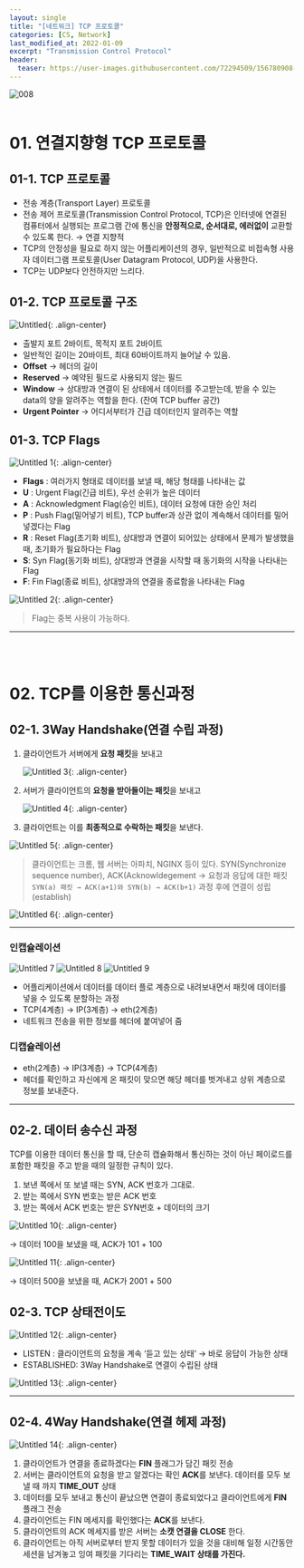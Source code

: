 ```yaml
---
layout: single
title: "[네트워크] TCP 프로토콜"
categories: [CS, Network]
last_modified_at: 2022-01-09
excerpt: "Transmission Control Protocol"
header:
  teaser: https://user-images.githubusercontent.com/72294509/156780908-d148458e-ee16-41a5-9260-11b80ca062a7.png
---
```


![008](https://user-images.githubusercontent.com/72294509/156780908-d148458e-ee16-41a5-9260-11b80ca062a7.png)
<br><br>

# 01. 연결지향형 TCP 프로토콜

## 01-1. TCP 프로토콜

- 전송 계층(Transport Layer) 프로토콜
- 전송 제어 프로토콜(Transmission Control Protocol, TCP)은 인터넷에 연결된 컴퓨터에서 실행되는 프로그램 간에 통신을 **안정적으로, 순서대로, 에러없이** 교환할 수 있도록 한다. → 연결 지향적
- TCP의 안정성을 필요로 하지 않는 어플리케이션의 경우, 일반적으로 비접속형 사용자 데이터그램 프로토콜(User Datagram Protocol, UDP)을 사용한다.
- TCP는 UDP보다 안전하지만 느리다.

## 01-2. TCP 프로토콜 구조

![Untitled](https://user-images.githubusercontent.com/72294509/156780903-982fdf16-5e4b-47c9-afb7-1553f23d01a4.png){: .align-center}

- 출발지 포트 2바이트, 목적지 포트 2바이트
- 일반적인 길이는 20바이트, 최대 60바이트까지 늘어날 수 있음.
- **Offset** → 헤더의 길이
- **Reserved** → 예약된 필드로 사용되지 않는 필드
- **Window** → 상대방과 연결이 된 상테에서 데이터를 주고받는데, 받을 수 있는 data의 양을 알려주는 역할을 한다. (잔여 TCP buffer 공간)
- **Urgent Pointer** → 어디서부터가 긴급 데이터인지 알려주는 역할

## 01-3. TCP Flags

![Untitled 1](https://user-images.githubusercontent.com/72294509/156780914-5c9b9fdf-f628-4742-a0d2-70061180cb8f.png){: .align-center}

- **Flags** : 여러가지 형태로 데이터를 보낼 때, 해당 형태를 나타내는 값
- **U** : Urgent Flag(긴급 비트), 우선 순위가 높은 데이터
- **A** : Acknowledgment Flag(승인 비트), 데이터 요청에 대한 승인 처리
- **P** : Push Flag(밀어넣기 비트), TCP buffer과 상관 없이 계속해서 데이터를 밀어 넣겠다는 Flag
- **R** : Reset Flag(초기화 비트), 상대방과 연결이 되어있는 상태에서 문제가 발생했을 때, 초기화가 필요하다는 Flag
- **S**: Syn Flag(동기화 비트), 상대방과 연결을 시작할 때 동기화의 시작을 나타내는 Flag
- **F**: Fin Flag(종료 비트), 상대방과의 연결을 종료함을 나타내는 Flag

![Untitled 2](https://user-images.githubusercontent.com/72294509/156780917-34ac28dc-7b60-4c46-8dd9-2c9125d1c0c6.png){: .align-center}

> Flag는 중복 사용이 가능하다.

---

<br><br>

# 02. TCP를 이용한 통신과정

## 02-1. 3Way Handshake(연결 수립 과정)

1. 클라이언트가 서버에게 **요청 패킷**을 보내고

   ![Untitled 3](https://user-images.githubusercontent.com/72294509/156780919-47c23a15-5132-4347-8d29-b40b92bf6e29.png){: .align-center}

2. 서버가 클라이언트의 **요청을 받아들이는 패킷**을 보내고

   ![Untitled 4](https://user-images.githubusercontent.com/72294509/156780924-1dda322c-622b-49e3-8d7d-e9d3ac37b7b1.png){: .align-center}

3. 클라이언트는 이를 **최종적으로 수락하는 패킷**을 보낸다.

![Untitled 5](https://user-images.githubusercontent.com/72294509/156780926-24f8bc1a-4519-44d6-a9cc-2c511a3b0370.png){: .align-center}

> 클라이언트는 크롬, 웹 서버는 아파치, NGINX 등이 있다.
> SYN(Synchronize sequence number), ACK(Acknowldegement → 요청과 응답에 대한 패킷
> `SYN(a) 패킷 → ACK(a+1)와 SYN(b) → ACK(b+1)` 과정 후에 연결이 성립(establish)

![Untitled 6](https://user-images.githubusercontent.com/72294509/156780929-98e6bdd7-b1ea-4edd-a14f-c05c5e085e2d.png){: .align-center}

---

### 인캡슐레이션

![Untitled 7](https://user-images.githubusercontent.com/72294509/156780931-445aa17a-6806-4a21-b1e1-873eb90e0218.png) ![Untitled 8](https://user-images.githubusercontent.com/72294509/156780882-3ba73f14-63f3-44f2-85a4-cd8cb2b60de7.png) ![Untitled 9](https://user-images.githubusercontent.com/72294509/156780886-cd09aff9-f529-41ec-a1a0-b33c62c6ff0e.png)

- 어플리케이션에서 데이터를 데이터 플로 계층으로 내려보내면서 패킷에 데이터를 넣을 수 있도록 분할하는 과정
- TCP(4계층) → IP(3계층) → eth(2계층)
- 네트워크 전송을 위한 정보를 헤더에 붙여넣어 줌

### 디캡슐레이션

- eth(2계층) → IP(3계층) → TCP(4계층)
- 헤더를 확인하고 자신에게 온 패킷이 맞으면 해당 헤더를 벗겨내고 상위 계층으로 정보를 보내준다.

---

## 02-2. 데이터 송수신 과정

TCP를 이용한 데이터 통신을 할 때, 단순히 캡슐화해서 통신하는 것이 아닌
페이로드를 포함한 패킷을 주고 받을 때의 일정한 규칙이 있다.

1. 보낸 쪽에서 또 보낼 때는 SYN, ACK 번호가 그대로.
2. 받는 쪽에서 SYN 번호는 받은 ACK 번호
3. 받는 쪽에서 ACK 번호는 받은 SYN번호 + 데이터의 크기

![Untitled 10](https://user-images.githubusercontent.com/72294509/156780887-494c15ae-181e-4e9c-a348-fe3f917fb005.png){: .align-center}

→ 데이터 100을 보냈을 때, ACK가 101 + 100

![Untitled 11](https://user-images.githubusercontent.com/72294509/156780891-7e34d3d5-eaa2-4fea-bb54-4bab97cbb977.png){: .align-center}

→ 데이터 500을 보냈을 때, ACK가 2001 + 500

## 02-3. TCP 상태전이도

![Untitled 12](https://user-images.githubusercontent.com/72294509/156780896-c0de9bfb-19bc-4ad7-bda0-3a8a094bab98.png){: .align-center}

- LISTEN : 클라이언트의 요청을 계속 ‘듣고 있는 상태’ → 바로 응답이 가능한 상태
- ESTABLISHED: 3Way Handshake로 연결이 수립된 상태

![Untitled 13](https://user-images.githubusercontent.com/72294509/156780898-fb18b3f0-ad84-497f-b20b-133020e4158f.png){: .align-center}

---

## 02-4. 4Way Handshake(연결 헤제 과정)

![Untitled 14](https://user-images.githubusercontent.com/72294509/156780902-effeec0d-94dc-4c60-8dce-acdd68006d39.png){: .align-center}

1. 클라이언트가 연결을 종료하겠다는 **FIN** 플래그가 담긴 패킷 전송
2. 서버는 클라이언트의 요청을 받고 알겠다는 확인 **ACK**를 보낸다.
   데이터를 모두 보낼 때 까지 **TIME_OUT** 상태
3. 데이터를 모두 보내고 통신이 끝났으면 연결이 종료되었다고 클라이언트에게 **FIN** 플래그 전송
4. 클라이언트는 FIN 메세지를 확인했다는 **ACK**를 보낸다.
5. 클라이언트의 ACK 메세지를 받은 서버는 **소캣 연결을 CLOSE** 한다.
6. 클라이언트는 아직 서버로부터 받지 못할 데이터가 있을 것을 대비해
   일정 시간동안 세션을 남겨놓고 잉여 패킷을 기다리는 **TIME_WAIT 상태를 가진다.**
